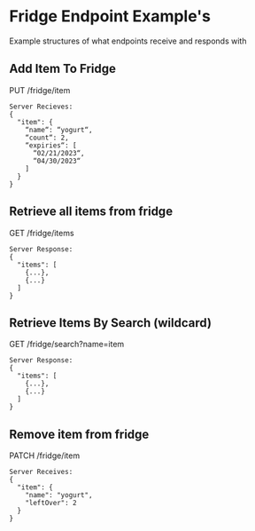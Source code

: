 # Fridge Endpoint Example's
Example structures of what endpoints receive and responds with

## Add Item To Fridge
PUT /fridge/item  
```
Server Recieves:
{
  "item": {
    “name“: “yogurt“,
    “count“: 2,
    “expiries“: [
      “02/21/2023“,
      “04/30/2023“
    ]
  }
}
```

## Retrieve all items from fridge
GET /fridge/items
```
Server Response:
{
  "items": [
    {...},
    {...}
  ]
}
```

## Retrieve Items By Search (wildcard)
GET /fridge/search?name=item
```
Server Response:
{
  "items": [
    {...},
    {...}
  ]
}
```

## Remove item from fridge
PATCH /fridge/item
```
Server Receives:
{
  "item": {
    "name": "yogurt",
    "leftOver": 2
  }
}
```
